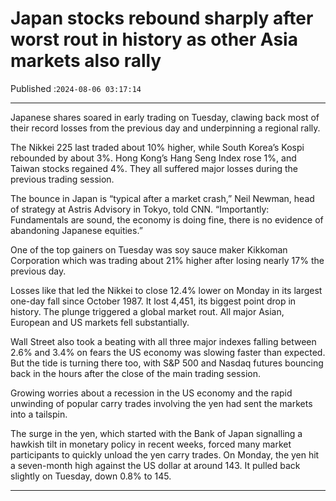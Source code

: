 # Japan stocks rebound sharply after worst rout in history as other Asia markets also rally

Published :`2024-08-06 03:17:14`

---

Japanese shares soared in early trading on Tuesday, clawing back  most of their record losses from the previous day and underpinning a regional rally.

The Nikkei 225 last traded about 10% higher, while South Korea’s Kospi rebounded by about 3%. Hong Kong’s Hang Seng Index rose 1%, and Taiwan stocks regained 4%. They all suffered major losses during the previous trading session.

The bounce in Japan is “typical after a market crash,” Neil Newman, head of strategy at Astris Advisory in Tokyo, told CNN. “Importantly: Fundamentals are sound, the economy is doing fine, there is no evidence of abandoning Japanese equities.”

One of the top gainers on Tuesday was soy sauce maker Kikkoman Corporation which was trading about 21% higher after losing nearly 17% the previous day.

Losses like that led the Nikkei to close 12.4% lower on Monday in its largest one-day fall since October 1987. It lost 4,451, its biggest point drop in history. The plunge triggered a global market rout. All major Asian, European and US markets fell substantially.

Wall Street also took a beating with all three major indexes falling between 2.6% and 3.4% on fears the US economy was slowing faster than expected. But the tide is turning there too, with S&P 500 and Nasdaq futures bouncing back in the hours after the close of the main trading session.

Growing worries about a recession in the US economy and the rapid unwinding of popular carry trades involving the yen had sent the markets into a tailspin.

The surge in the yen, which started with the Bank of Japan signalling a hawkish tilt in monetary policy in recent weeks, forced many market participants to quickly unload the yen carry trades. On Monday, the yen hit a seven-month high against the US dollar at around 143. It pulled back slightly on Tuesday, down 0.8% to 145.

---

